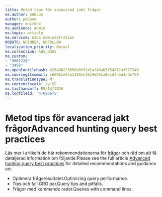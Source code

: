```yaml
---
title: Metod tips för avancerad jakt frågor
ms.author: pebaum
author: pebaum
manager: mnirkhe
ms.audience: Admin
ms.topic: article
ms.service: o365-administration
ROBOTS: NOINDEX, NOFOLLOW
localization_priority: Normal
ms.collection: Adm_O365
ms.custom:
- "9001220"
- "3498"
ms.openlocfilehash: 418408223696a9f9141af46ab57542f7a3927340
ms.sourcegitcommit: c6692ce0fa1358ec3529e59ca0ecdfdea4cdc759
ms.translationtype: MT
ms.contentlocale: sv-SE
ms.lasthandoff: 09/14/2020
ms.locfileid: "47696675"
---
```

# <a name="advanced-hunting-query-best-practices"></a><span data-ttu-id="3f4a8-102">Metod tips för avancerad jakt frågor</span><span class="sxs-lookup"><span data-stu-id="3f4a8-102">Advanced hunting query best practices</span></span>

<span data-ttu-id="3f4a8-103">Läs mer i artikeln de här rekommendationerna för [frågor](https://docs.microsoft.com/windows/security/threat-protection/microsoft-defender-atp/advanced-hunting-best-practices#optimize-query-performance) och råd om att få detaljerad information om följande:</span><span class="sxs-lookup"><span data-stu-id="3f4a8-103">Please see the full article [Advanced hunting query best practices](https://docs.microsoft.com/windows/security/threat-protection/microsoft-defender-atp/advanced-hunting-best-practices#optimize-query-performance) for detailed recommendations and guidance on:</span></span>
- <span data-ttu-id="3f4a8-104">Optimera frågeresultatet.</span><span class="sxs-lookup"><span data-stu-id="3f4a8-104">Optimizing query performance.</span></span>
- <span data-ttu-id="3f4a8-105">Tips och fall GRO par.</span><span class="sxs-lookup"><span data-stu-id="3f4a8-105">Query tips and pitfalls.</span></span>
- <span data-ttu-id="3f4a8-106">Frågor med kommando rader.</span><span class="sxs-lookup"><span data-stu-id="3f4a8-106">Queries with command lines.</span></span>


